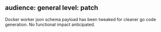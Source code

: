 audience: general
level: patch
---
Docker worker json schema payload has been tweaked for cleaner go code generation. No functional impact anticipated.

